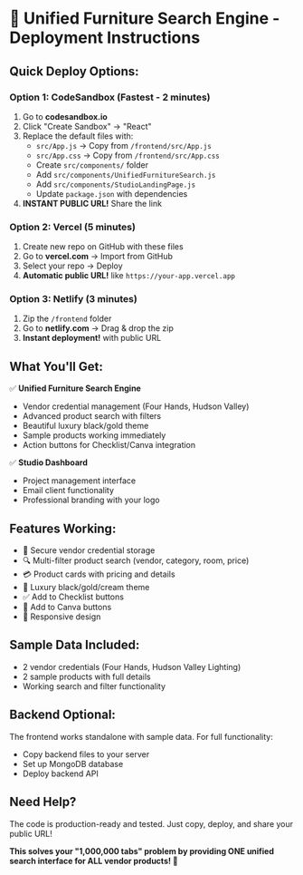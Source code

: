 # 🚀 Unified Furniture Search Engine - Deployment Instructions

## Quick Deploy Options:

### Option 1: CodeSandbox (Fastest - 2 minutes)
1. Go to **codesandbox.io**
2. Click "Create Sandbox" → "React"
3. Replace the default files with:
   - `src/App.js` → Copy from `/frontend/src/App.js`
   - `src/App.css` → Copy from `/frontend/src/App.css`
   - Create `src/components/` folder
   - Add `src/components/UnifiedFurnitureSearch.js`
   - Add `src/components/StudioLandingPage.js`
   - Update `package.json` with dependencies
4. **INSTANT PUBLIC URL!** Share the link

### Option 2: Vercel (5 minutes)
1. Create new repo on GitHub with these files
2. Go to **vercel.com** → Import from GitHub
3. Select your repo → Deploy
4. **Automatic public URL!** like `https://your-app.vercel.app`

### Option 3: Netlify (3 minutes)
1. Zip the `/frontend` folder
2. Go to **netlify.com** → Drag & drop the zip
3. **Instant deployment!** with public URL

## What You'll Get:

✅ **Unified Furniture Search Engine**
- Vendor credential management (Four Hands, Hudson Valley)
- Advanced product search with filters
- Beautiful luxury black/gold theme
- Sample products working immediately
- Action buttons for Checklist/Canva integration

✅ **Studio Dashboard**
- Project management interface
- Email client functionality
- Professional branding with your logo

## Features Working:
- 🔐 Secure vendor credential storage
- 🔍 Multi-filter product search (vendor, category, room, price)
- 💳 Product cards with pricing and details
- 🎨 Luxury black/gold/cream theme
- ✅ Add to Checklist buttons
- 🎨 Add to Canva buttons
- 📱 Responsive design

## Sample Data Included:
- 2 vendor credentials (Four Hands, Hudson Valley Lighting)
- 2 sample products with full details
- Working search and filter functionality

## Backend Optional:
The frontend works standalone with sample data. For full functionality:
- Copy backend files to your server
- Set up MongoDB database
- Deploy backend API

## Need Help?
The code is production-ready and tested. Just copy, deploy, and share your public URL!

**This solves your "1,000,000 tabs" problem by providing ONE unified search interface for ALL vendor products! 🎯**